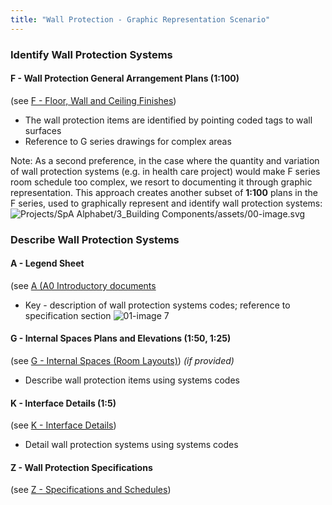 ```yaml
---
title: "Wall Protection - Graphic Representation Scenario"
---
```

### Identify Wall Protection Systems

#### F - Wall Protection General Arrangement Plans (1:100)
(see [F - Floor, Wall and Ceiling Finishes](content/notes/1_Documentation%20Codex/1b_Alphabet/F%20-%20Floor,%20Wall%20and%20Ceiling%20Finishes.md))
- The wall protection items are identified by pointing coded tags to wall surfaces
- Reference to G series drawings for complex areas

Note: 
As a second preference, in the case where the quantity and variation of wall protection systems (e.g. in health care project) would make F series room schedule too complex, we resort to documenting it through graphic representation.
This approach creates another subset of **1:100** plans in the F series, used to
graphically represent and identify wall protection systems:
 ![Projects/SpA Alphabet/3_Building Components/assets/00-image.svg](Projects/SpA%20Alphabet/3_Building%20Components/assets/00-image.svg)

### Describe Wall Protection Systems

#### A - Legend Sheet
(see [A (A0 Introductory documents](content/notes/1_Documentation%20Codex/1b_Alphabet/A%20(A0%20Introductory%20documents.md))
- Key - description of wall protection systems codes; reference to specification section
![01-image 7](notes/1_Documentation%20Codex/1c_Building%20Components/assets/01-image%207.svg)

#### G - Internal Spaces Plans and Elevations (1:50, 1:25)
(see [G - Internal Spaces (Room Layouts)](content/notes/1_Documentation%20Codex/1b_Alphabet/G%20-%20Internal%20Spaces%20(Room%20Layouts).md))
_(if provided)_
- Describe wall protection items using systems codes

#### K - Interface Details (1:5)
(see [K - Interface Details](content/notes/1_Documentation%20Codex/1b_Alphabet/K%20-%20Interface%20Details.md))
- Detail wall protection systems using systems codes

#### Z - Wall Protection Specifications
(see [Z - Specifications and Schedules](content/notes/1_Documentation%20Codex/1b_Alphabet/Z%20-%20Specifications%20and%20Schedules.md))
